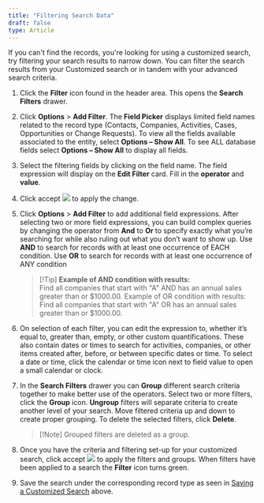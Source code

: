 ```yaml
---
title: "Filtering Search Data"
draft: false
type: Article
---
```


If you can't find the records, you're looking for using a customized search, try filtering your search results to narrow down. You can filter the search results from your Customized search or in tandem with your advanced search criteria.

1.	Click the **Filter** icon found in the header area. This opens the **Search Filters** drawer. 
2.	Click **Options** > **Add Filter**.  The **Field Picker** displays limited field names related to the record type (Contacts, Companies, Activities, Cases, Opportunities or Change Requests). To view all the fields available associated to the entity, select **Options – Show All**. To see ALL database fields select **Options – Show All** to display all fields.
3.	Select the filtering fields by clicking on the field name. The field expression will display on the **Edit Filter** card. Fill in the **operator** and **value**. 
4.	Click accept ![](/Modules/assets/Images/008.png) to apply the change.
5.	Click **Options** > **Add Filter** to add additional field expressions. After selecting two or more field expressions, you can build complex queries by changing the operator from **And** to **Or** to specify exactly what you’re searching for while also ruling out what you don’t want to show up. 
Use **AND** to search for records with at least one occurrence of EACH condition.
Use **OR** to search for records with at least one occurrence of ANY condition


    > [!Tip] **Example of AND condition with results:** <br>Find all companies that start with "A" AND has an annual sales greater than or $1000.00.
Example of OR condition with results: Find all companies that start with "A" OR has an annual sales greater than or $1000.00.

     
6.	On selection of each filter, you can edit the expression to, whether it’s equal to, greater than, empty, or other custom quantifications. These also contain dates or times to search for activities, companies, or other items created after, before, or between specific dates or time. To select a date or time, click the calendar or time icon next to field value to open a small calendar or clock.
7.	In the **Search Filters** drawer you can **Group** different search criteria together to make better use of the operators. 
Select two or more filters, click the **Group** icon. **Ungroup** filters will separate criteria to create another level of your search. Move filtered criteria up and down to create proper grouping.
To delete the selected filters, click **Delete**. 


    > [!Note] Grouped filters are deleted as a group. 



8.	Once you have the criteria and filtering set-up for your customized search, click accept ![](/Modules/assets/Images/008.png)  to apply the filters and groups. When filters have been applied to a search the **Filter** icon turns green.
9.	Save the search under the corresponding record type as seen in [Saving a Customized Search](../Customized-Search/Saving-a-Customized-Search.md) above.
